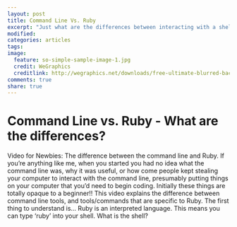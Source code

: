 ```yaml
---
layout: post
title: Command Line Vs. Ruby
excerpt: "Just what are the differences between interacting with a shell and interacting with Ruby? They both happen via the command line..."
modified:
categories: articles
tags:
image:
  feature: so-simple-sample-image-1.jpg
  credit: WeGraphics
  creditlink: http://wegraphics.net/downloads/free-ultimate-blurred-background-pack/
comments: true
share: true
---
```


# Command Line vs. Ruby - What are the differences?

Video for Newbies: The difference between the command line and Ruby.
If you’re anything like me, when you started you had no idea what the command line was, why it was useful, or how come people kept stealing your computer to interact with the command line, presumably putting things on your computer that you’d need to begin coding. Initially these things are totally opaque to a beginner!! This video explains the difference between command line tools, and tools/commands that are specific to Ruby. The first thing to understand is… Ruby is an interpreted language. This means you can type ‘ruby’ into your shell. What is the shell?